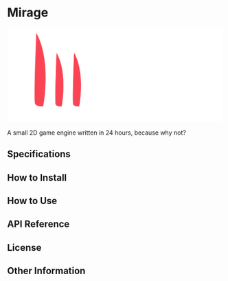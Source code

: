 # Mirage

<p align="center">
  <a href="https://github.com/natecurtiss/mirage">
    <img src="Mirage.Resources/logo_wide_transparent.png" width="500" alt="Mirage Logo">
  </a>
</p>

A small 2D game engine written in 24 hours, because why not?

## Specifications

## How to Install

## How to Use

## API Reference

## License

## Other Information
